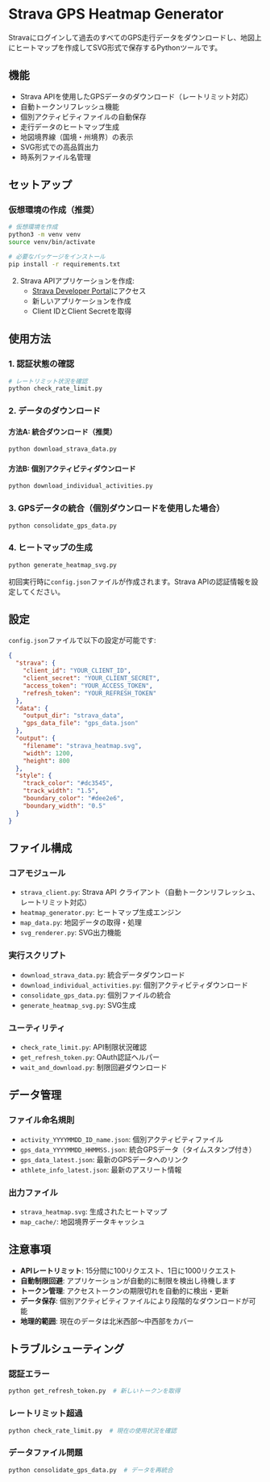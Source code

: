 # Strava GPS Heatmap Generator

Stravaにログインして過去のすべてのGPS走行データをダウンロードし、地図上にヒートマップを作成してSVG形式で保存するPythonツールです。

## 機能

- Strava APIを使用したGPSデータのダウンロード（レートリミット対応）
- 自動トークンリフレッシュ機能
- 個別アクティビティファイルの自動保存
- 走行データのヒートマップ生成
- 地図境界線（国境・州境界）の表示
- SVG形式での高品質出力
- 時系列ファイル名管理

## セットアップ

### 仮想環境の作成（推奨）
```bash
# 仮想環境を作成
python3 -m venv venv
source venv/bin/activate

# 必要なパッケージをインストール
pip install -r requirements.txt
```

2. Strava APIアプリケーションを作成:
   - [Strava Developer Portal](https://developers.strava.com/)にアクセス
   - 新しいアプリケーションを作成
   - Client IDとClient Secretを取得

## 使用方法

### 1. 認証状態の確認
```bash
# レートリミット状況を確認
python check_rate_limit.py
```

### 2. データのダウンロード

#### 方法A: 統合ダウンロード（推奨）
```bash
python download_strava_data.py
```

#### 方法B: 個別アクティビティダウンロード
```bash
python download_individual_activities.py
```

### 3. GPSデータの統合（個別ダウンロードを使用した場合）
```bash
python consolidate_gps_data.py
```

### 4. ヒートマップの生成
```bash
python generate_heatmap_svg.py
```

初回実行時に`config.json`ファイルが作成されます。Strava APIの認証情報を設定してください。

## 設定

`config.json`ファイルで以下の設定が可能です:

```json
{
  "strava": {
    "client_id": "YOUR_CLIENT_ID",
    "client_secret": "YOUR_CLIENT_SECRET",
    "access_token": "YOUR_ACCESS_TOKEN",
    "refresh_token": "YOUR_REFRESH_TOKEN"
  },
  "data": {
    "output_dir": "strava_data",
    "gps_data_file": "gps_data.json"
  },
  "output": {
    "filename": "strava_heatmap.svg",
    "width": 1200,
    "height": 800
  },
  "style": {
    "track_color": "#dc3545",
    "track_width": "1.5",
    "boundary_color": "#dee2e6",
    "boundary_width": "0.5"
  }
}
```

## ファイル構成

### コアモジュール
- `strava_client.py`: Strava API クライアント（自動トークンリフレッシュ、レートリミット対応）
- `heatmap_generator.py`: ヒートマップ生成エンジン
- `map_data.py`: 地図データの取得・処理
- `svg_renderer.py`: SVG出力機能

### 実行スクリプト
- `download_strava_data.py`: 統合データダウンロード
- `download_individual_activities.py`: 個別アクティビティダウンロード
- `consolidate_gps_data.py`: 個別ファイルの統合
- `generate_heatmap_svg.py`: SVG生成

### ユーティリティ
- `check_rate_limit.py`: API制限状況確認
- `get_refresh_token.py`: OAuth認証ヘルパー
- `wait_and_download.py`: 制限回避ダウンロード

## データ管理

### ファイル命名規則
- `activity_YYYYMMDD_ID_name.json`: 個別アクティビティファイル
- `gps_data_YYYYMMDD_HHMMSS.json`: 統合GPSデータ（タイムスタンプ付き）
- `gps_data_latest.json`: 最新のGPSデータへのリンク
- `athlete_info_latest.json`: 最新のアスリート情報

### 出力ファイル
- `strava_heatmap.svg`: 生成されたヒートマップ
- `map_cache/`: 地図境界データキャッシュ

## 注意事項

- **APIレートリミット**: 15分間に100リクエスト、1日に1000リクエスト
- **自動制限回避**: アプリケーションが自動的に制限を検出し待機します
- **トークン管理**: アクセストークンの期限切れを自動的に検出・更新
- **データ保存**: 個別アクティビティファイルにより段階的なダウンロードが可能
- **地理的範囲**: 現在のデータは北米西部〜中西部をカバー

## トラブルシューティング

### 認証エラー
```bash
python get_refresh_token.py  # 新しいトークンを取得
```

### レートリミット超過
```bash
python check_rate_limit.py  # 現在の使用状況を確認
```

### データファイル問題
```bash
python consolidate_gps_data.py  # データを再統合
```